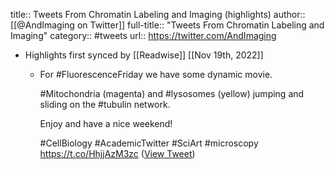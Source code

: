 title:: Tweets From Chromatin Labeling and Imaging (highlights)
author:: [[@AndImaging on Twitter]]
full-title:: "Tweets From Chromatin Labeling and Imaging"
category:: #tweets
url:: https://twitter.com/AndImaging

- Highlights first synced by [[Readwise]] [[Nov 19th, 2022]]
	- For #FluorescenceFriday we have some dynamic movie.
	  
	  #Mitochondria (magenta) and #lysosomes (yellow) jumping and sliding on the #tubulin network.
	  
	  Enjoy and have a nice weekend!
	  
	  #CellBiology #AcademicTwitter #SciArt #microscopy https://t.co/HhjjAzM3zc ([View Tweet](https://twitter.com/AndImaging/status/1441279982873899015))